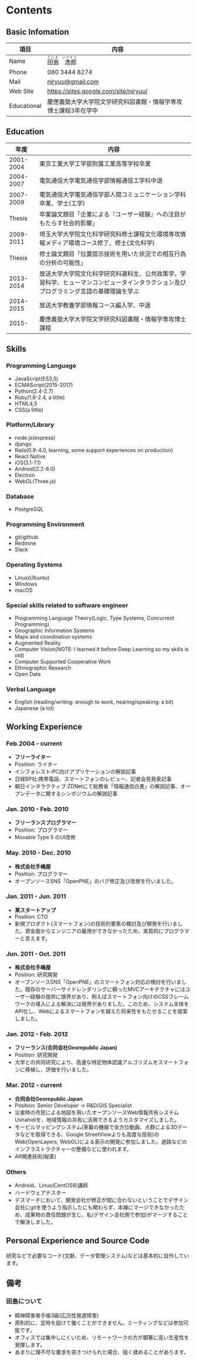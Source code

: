 # Contents
## Basic Infomation

項目 | 内容
------------- | -------------
Name | <ruby><rb>田島　逸郎<rb><rt>たじま　いつろう</rt></ruby>
Phone | 080 3444 8274
Mail | niryuu@gmail.com
Web Site | https://sites.google.com/site/niryuu/
Educational | 慶應義塾大学大学院文学研究科図書館・情報学専攻博士課程3年在学中

## Education
年度 | 内容
------------- | -------------
2001-2004 | 東京工業大学工学部附属工業高等学校卒業
2004-2007 | 電気通信大学電気通信学部情報通信工学科中退
2007-2009 | 電気通信大学電気通信学部人間コミュニケーション学科卒業、学士(工学)
Thesis | 卒業論文題目「企業による『ユーザー経験』への注目がもたらす社会的影響」
2009-2011 | 埼玉大学大学院文化科学研究科修士課程文化環境専攻情報メディア環境コース修了、修士(文化科学)
Thesis | 修士論文題目「位置提示技術を用いた状況での相互行為の分析の可能性」
2013-2014 | 放送大学大学院文化科学研究科選科生、公共政策学、学習科学、ヒューマンコンピュータインタラクション及びプログラミング言語の基礎理論を学ぶ
2014-2015 | 放送大学教養学部情報コース編入学、中退
2015- | 慶應義塾大学大学院文学研究科図書館・情報学専攻博士課程

## Skills

### Programming Language
- JavaScript(ES3,5)
- ECMAScript(2015-2017)
- Python(2.4-2.7)
- Ruby(1.8-2.4, a little)
- HTML4,5
- CSS(a little)

### Platform/Library
- node.js(express)
- django
- Rails(0.9-4.0, learning, some support experiences on production)
- React Native
- iOS(3.1-7.1)
- Android(2.2-6.0)
- Electron
- WebGL(Three.js)

### Database
- PostgreSQL

### Programming Environment
- git/github
- Redmine
- Slack

### Operating Systems
- Linux(Ubuntu)
- Windows
- macOS

### Special skills related to software engineer
- Programming Language Theory(Logic, Type Systems, Concurrent Programming)
- Geographic Information Systems
- Maps and coordination systems
- Augmented Reality
- Computer Vision(NOTE: I learned it before Deep Learning so my skills is old)
- Computer Supported Cooperative Work
- Ethnographic Research
- Open Data

### Verbal Language
- English (reading/writing: enough to work, hearing/speaking: a bit)
- Japanese (a lot) 

## Working Experience
### Feb.2004 - current
- __フリーライター__
- Position: ライター
- インフォレスト:PC向けアプリケーションの解説記事
- 日経BP社:携帯電話、スマートフォンのレビュー、記者会見発表記事
- 朝日インタラクティブ:ZDNetにて総務省「情報通信白書」の解説記事、オープンデータに関するシンポジウムの解説記事

### Jan. 2010 - Feb. 2010
- __フリーランスプログラマー__
- Position: プログラマー
- Movable Type 5 のUI改修

### May. 2010 - Dec. 2010
- __株式会社手嶋屋__
- Position: プログラマー
- オープンソースSNS「OpenPNE」のバグ修正及び改修を行いました。

### Jan. 2011 - Jun. 2011
- __某スタートアップ__
- Position: CTO
- 新規プロダクト(スマートフォン)の技術的要素の検討及び開発を行いました。資金面からエンジニアの雇用ができなかったため、実質的にプログラマーと言えます。

### Jun. 2011 - Oct. 2011
- __株式会社手嶋屋__
- Position: 研究開発
- オープンソースSNS「OpenPNE」のスマートフォン対応の検討を行いました。既存のサーバーサイドレンダリングに頼ったMVCアーキテクチャにはユーザー経験の提供に限界があり、例えばスマートフォン向けのCSSフレームワークの導入による解決には限界がありました。このため、システム全体をAPI化し、Webによるスマートフォンを越えた将来性をもたせることを提案しました。

### Jan. 2012 - Feb. 2012
- __フリーランス(合同会社Georepublic Japan)__
- Position: 研究開発
- 大学との共同研究により、高速な特定物体認識アルゴリズムをスマートフォンに移植し、評価を行いました。

### Mar. 2012 - current
- __合同会社Georepublic Japan__
- Position: Senior Developer -> R&D/GIS Specialist
- 災害時の市民による地図を用いたオープンソースWeb情報共有システムUshahidiを、地域情報の共有に活用できるようカスタマイズしました。
- モービルマッピングシステム(車載の機器で全方位動画、点群による3Dデータなどを取得できる、Google StreetViewよりも高度な技術)のWeb(OpenLayers, WebGL)による表示の開発に参加しました。道路などのインフラストラクチャーの整備などに使われます。
- AR関連技術(秘匿)

### Others
- Android、Linux(CentOS6)講師
- ハードウェアテスター
- デスマーチにおいて、開発会社が修正が間に合わないということでデザイン会社にgitを使うよう指示したにも関わらず、本線にマージできなかったため、成果物の責任問題が生じ、私(デザイン会社側で参加)がマージすることで解決しました。

## Personal Experience and Source Code
研究などで必要なコード(文献、データ管理システム)などは基本的に自作しています。

## 備考

### 田島について
- 精神障害者手帳3級(広汎性発達障害)
- 原則的に、定時を設けて働くことができません。ミーティングなどは参加可能です。
- オフィスでは集中しにくいため、リモートワークの方が顕著に高い生産性を発揮します。
- あまりに理不尽な要求を突きつけられた場合、強く揉めることがあります。
